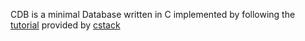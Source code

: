 CDB is a minimal Database written in C implemented by following the [tutorial](https://cstack.github.io/db_tutorial/) provided by [cstack](https://github.com/cstack) 